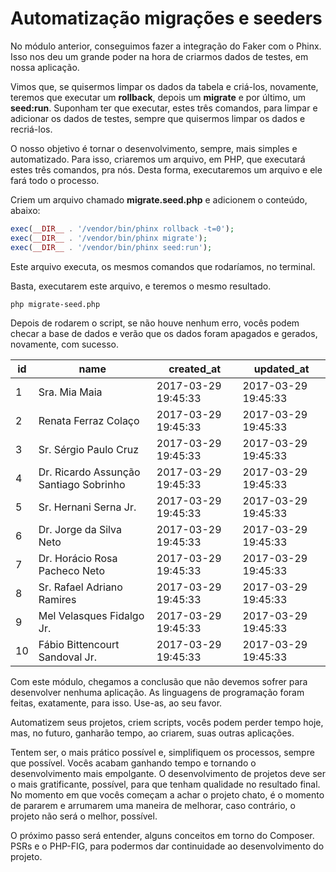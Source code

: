 # Automatização migrações e seeders

No módulo anterior, conseguimos fazer a integração do Faker com o Phinx. Isso nos deu um grande poder na hora de criarmos dados de testes, em nossa aplicação.

Vimos que, se quisermos limpar os dados da tabela e criá-los, novamente, teremos que executar um **rollback**, depois um **migrate** e por último, um **seed:run**. Suponham ter que executar, estes três comandos, para limpar e adicionar os dados de testes, sempre que quisermos limpar os dados e recriá-los.

O nosso objetivo é tornar o desenvolvimento, sempre, mais simples e automatizado. Para isso, criaremos um arquivo, em PHP, que executará estes três comandos, pra nós. Desta forma, executaremos um arquivo e ele fará todo o processo.

Criem um arquivo chamado **migrate.seed.php** e adicionem o conteúdo, abaixo:

```php
exec(__DIR__ . '/vendor/bin/phinx rollback -t=0');
exec(__DIR__ . '/vendor/bin/phinx migrate');
exec(__DIR__ . '/vendor/bin/phinx seed:run');
```

Este arquivo executa, os mesmos comandos que rodaríamos, no terminal.

Basta, executarem este arquivo, e teremos o mesmo resultado.

`php migrate-seed.php`

Depois de rodarem o script, se não houve nenhum erro, vocês podem checar a base de dados e verão que os dados foram apagados e gerados, novamente, com sucesso.

| id | name | created\_at | updated\_at |
|----|-------- | --------------- | ----------------|
|  1 | Sra. Mia Maia                            | 2017-03-29 19:45:33 | 2017-03-29 19:45:33 |
|  2 | Renata Ferraz Colaço                     | 2017-03-29 19:45:33 | 2017-03-29 19:45:33 |
|  3 | Sr. Sérgio Paulo Cruz                    | 2017-03-29 19:45:33 | 2017-03-29 19:45:33 |
|  4 | Dr. Ricardo Assunção Santiago Sobrinho   | 2017-03-29 19:45:33 | 2017-03-29 19:45:33 |
|  5 | Sr. Hernani Serna Jr.                    | 2017-03-29 19:45:33 | 2017-03-29 19:45:33 |
|  6 | Dr. Jorge da Silva Neto                  | 2017-03-29 19:45:33 | 2017-03-29 19:45:33 |
|  7 | Dr. Horácio Rosa Pacheco Neto            | 2017-03-29 19:45:33 | 2017-03-29 19:45:33 |
|  8 | Sr. Rafael Adriano Ramires               | 2017-03-29 19:45:33 | 2017-03-29 19:45:33 |
|  9 | Mel Velasques Fidalgo Jr.                | 2017-03-29 19:45:33 | 2017-03-29 19:45:33 |
| 10 | Fábio Bittencourt Sandoval Jr.           | 2017-03-29 19:45:33 | 2017-03-29 19:45:33 |

Com este módulo, chegamos a conclusão que não devemos sofrer para desenvolver nenhuma aplicação. As linguagens de programação foram feitas, exatamente, para isso. Use-as, ao seu favor.

Automatizem seus projetos, criem scripts, vocês podem perder tempo hoje, mas, no futuro, ganharão tempo, ao criarem, suas outras aplicações.

Tentem ser, o mais prático possível e, simplifiquem os processos, sempre que possível. Vocês acabam ganhando tempo e tornando o desenvolvimento mais empolgante. 
O desenvolvimento de projetos deve ser o mais gratificante, possível, para que tenham qualidade no resultado final. 
No momento em que vocês começam a achar o projeto chato, é o momento de pararem e arrumarem uma maneira de melhorar, caso contrário, o projeto não será o melhor, possível.

O próximo passo será entender, alguns conceitos em torno do Composer. PSRs e o PHP-FIG, para podermos dar continuidade ao desenvolvimento do projeto.